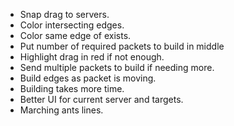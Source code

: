 - Snap drag to servers.
- Color intersecting edges.
- Color same edge of exists.
- Put number of required packets to build in middle
- Highlight drag in red if not enough.
- Send multiple packets to build if needing more.
- Build edges as packet is moving.
- Building takes more time.
- Better UI for current server and targets.
- Marching ants lines.
